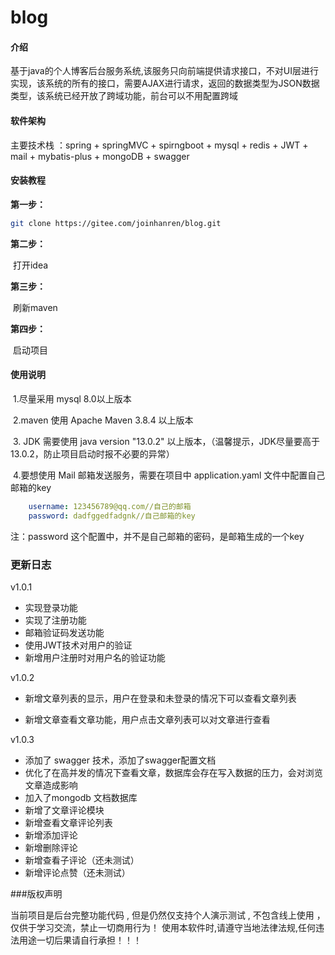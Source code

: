 # blog

#### 介绍

基于java的个人博客后台服务系统,该服务只向前端提供请求接口，不对UI层进行实现，该系统的所有的接口，需要AJAX进行请求，返回的数据类型为JSON数据类型，该系统已经开放了跨域功能，前台可以不用配置跨域

#### 软件架构

  主要技术栈 ：spring  +  springMVC +  spirngboot  +  mysql  +  redis  +  JWT  +  mail  +  mybatis-plus  +  mongoDB  +  swagger

#### 安装教程

**第一步：**

```bash
git clone https://gitee.com/joinhanren/blog.git
```

**第二步：**

​	打开idea

**第三步：**

​	刷新maven

**第四步：**

​	启动项目

#### 使用说明

​	1.尽量采用 mysql 8.0以上版本

​	2.maven 使用 Apache Maven 3.8.4 以上版本

​	3. JDK 需要使用 java version "13.0.2"  以上版本，（温馨提示，JDK尽量要高于13.0.2，防止项目启动时报不必要的异常）

​	4.要想使用 Mail 邮箱发送服务，需要在项目中 application.yaml  文件中配置自己邮箱的key 

```yaml
    username: 123456789@qq.com//自己的邮箱
    password: dadfggedfadgnk//自己邮箱的key
```

注：password 这个配置中，并不是自己邮箱的密码，是邮箱生成的一个key

### 更新日志

v1.0.1

- 实现登录功能
- 实现了注册功能
- 邮箱验证码发送功能
- 使用JWT技术对用户的验证
- 新增用户注册时对用户名的验证功能



v1.0.2

- 新增文章列表的显示，用户在登录和未登录的情况下可以查看文章列表

- 新增文章查看文章功能，用户点击文章列表可以对文章进行查看

  

v1.0.3

- 添加了 swagger 技术，添加了swagger配置文档
- 优化了在高并发的情况下查看文章，数据库会存在写入数据的压力，会对浏览文章造成影响
- 加入了mongodb 文档数据库
- 新增了文章评论模块
- 新增查看文章评论列表
- 新增添加评论
- 新增删除评论
- 新增查看子评论（还未测试）
- 新增评论点赞（还未测试）



###版权声明

当前项目是后台完整功能代码 , 但是仍然仅支持个人演示测试 , 不包含线上使用 ，仅供于学习交流，禁止一切商用行为！ 使用本软件时,请遵守当地法律法规,任何违法用途一切后果请自行承担！！！

